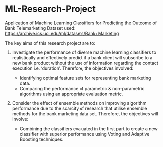 # ML-Research-Project
Application of Machine Learning Classifiers for Predicting the Outcome of Bank Telemarketing
Dataset used: https://archive.ics.uci.edu/ml/datasets/Bank+Marketing

The key aims of this research project are to: 
1. Investigate the performance of diverse machine learning classifiers to realistically and effectively predict if a bank client will subscribe to a new bank product without the use of information regarding the contact execution i.e. ‘duration’. Therefore, the objectives involved: 
   - Identifying optimal feature sets for representing bank marketing data.
   - Comparing the performance of parametric & non-parametric algorithms using an appropriate evaluation metric. 
 
2. Consider the effect of ensemble methods on improving algorithm performance due to the scarcity of research that utilise ensemble methods for the bank marketing data set. Therefore, the objectives will involve:
   - Combining the classifiers evaluated in the first part to create a new classifier with superior performance using Voting and Adaptive Boosting techniques. 
